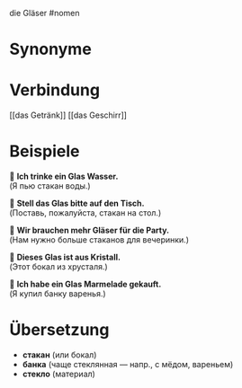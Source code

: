 die Gläser
#nomen
# Synonyme

# Verbindung 
[[das Getränk]]
[[das Geschirr]]
# Beispiele
🔹 **Ich trinke ein Glas Wasser.**  
(Я пью стакан воды.)

🔹 **Stell das Glas bitte auf den Tisch.**  
(Поставь, пожалуйста, стакан на стол.)

🔹 **Wir brauchen mehr Gläser für die Party.**  
(Нам нужно больше стаканов для вечеринки.)

🔹 **Dieses Glas ist aus Kristall.**  
(Этот бокал из хрусталя.)

🔹 **Ich habe ein Glas Marmelade gekauft.**  
(Я купил банку варенья.)
# Übersetzung
- **стакан** (или бокал)
- **банка** (чаще стеклянная — напр., с мёдом, вареньем)
- **стекло** (материал)